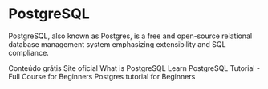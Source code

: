 # PostgreSQL

PostgreSQL, also known as Postgres, is a free and open-source relational database management system emphasizing extensibility and SQL compliance.

<ResourceGroupTitle>Conteúdo grátis</ResourceGroupTitle>
<BadgeLink badgeText='Site oficial' colorScheme="red" href='https://www.postgresql.org/'>Site oficial</BadgeLink>
<BadgeLink badgeText='Leia' colorScheme="yellow" href='https://www.geeksforgeeks.org/what-is-postgresql-introduction/'>What is PostgreSQL</BadgeLink>
<BadgeLink badgeText='Watch' href='https://www.youtube.com/watch?v=qw--VYLpxG4'>Learn PostgreSQL Tutorial - Full Course for Beginners</BadgeLink>
<BadgeLink badgeText='Watch' href='https://www.youtube.com/watch?v=eMIxuk0nOkU'>Postgres tutorial for Beginners</BadgeLink>
